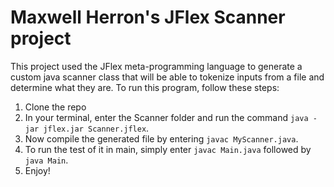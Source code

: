 # Maxwell Herron's JFlex Scanner project

This project used the JFlex meta-programming language to generate a custom java scanner class that will be able to 
tokenize inputs from a file and determine what they are. To run this program, follow these steps:
1. Clone the repo
2. In your terminal, enter the Scanner folder and run the command
`java -jar jflex.jar Scanner.jflex`.
3. Now compile the generated file by entering `javac MyScanner.java`.
4. To run the test of it in main, simply enter `javac Main.java` followed by
`java Main`.
5. Enjoy!
